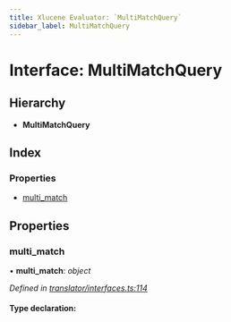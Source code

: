 ```yaml
---
title: Xlucene Evaluator: `MultiMatchQuery`
sidebar_label: MultiMatchQuery
---
```


# Interface: MultiMatchQuery

## Hierarchy

* **MultiMatchQuery**

## Index

### Properties

* [multi_match](multimatchquery.md#multi_match)

## Properties

###  multi_match

• **multi_match**: *object*

*Defined in [translator/interfaces.ts:114](https://github.com/terascope/teraslice/blob/d2d877b60/packages/xlucene-evaluator/src/translator/interfaces.ts#L114)*

#### Type declaration:
